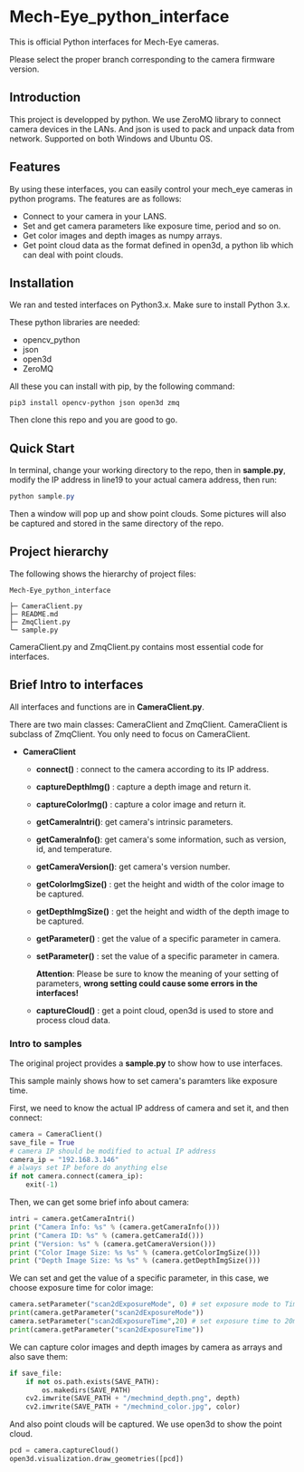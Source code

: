 # Mech-Eye_python_interface
This is official Python interfaces for Mech-Eye cameras. 

Please select the proper branch corresponding to the camera firmware version.
## Introduction

This project is developped by python. We use ZeroMQ library to connect camera devices in the LANs. And json is used to pack and unpack data from network. Supported on both Windows and Ubuntu OS.

## Features

By using these interfaces, you can easily control your mech_eye cameras in python programs. The features are as follows:

* Connect to your camera in your LANS.
* Set and get camera parameters like exposure time, period and so on.
* Get color images and depth images as numpy arrays.
* Get point cloud data as the format defined in open3d, a python lib which can deal with point clouds.

## Installation

We ran and tested interfaces on Python3.x. Make sure to install Python 3.x.

These python libraries are needed:

* opencv_python
* json
* open3d
* ZeroMQ

All these you can install with pip, by the following command:

```
pip3 install opencv-python json open3d zmq
```

Then clone this repo and you are good to go.

## Quick Start

In terminal, change your working directory to the repo, then in  **sample.py**, modify the IP address in line19 to your actual camera address, then run:

```powershell
python sample.py
```

Then a window will pop up and show point clouds. Some pictures will also be captured and stored in the same directory of the repo.

## Project hierarchy

The following shows the hierarchy of project files:

```
Mech-Eye_python_interface

├─ CameraClient.py
├─ README.md
├─ ZmqClient.py
└─ sample.py
```

CameraClient.py and ZmqClient.py contains most essential code for interfaces. 

## Brief Intro to interfaces

All interfaces and functions are in  **CameraClient.py**.

There are two main classes: CameraClient and ZmqClient. CameraClient is subclass of ZmqClient. You only need to focus on CameraClient.

* **CameraClient**
  * **connect()** : connect to the camera according to its IP address.

  * **captureDepthImg()** : capture a depth image and return it.

  * **captureColorImg()** : capture a color image and return it.

  * **getCameraIntri()**: get camera's intrinsic parameters.

  * **getCameraInfo()**: get camera's  some information, such as version, id, and temperature.

  * **getCameraVersion()**: get camera's version number.

  * **getColorImgSize()** : get the height and width of the color image to be captured.

  * **getDepthImgSize()** : get the height and width of the depth image to be captured.

  * **getParameter()** : get the value of a specific parameter in camera.

  * **setParameter()** : set the value of a specific parameter in camera.

    **Attention**: Please be sure to know the meaning of your setting of parameters, **wrong setting could cause some errors in the interfaces!**

  * **captureCloud()** : get a point cloud, open3d is used to store and process cloud data.

### Intro to samples

The original project provides a **sample.py** to show how to use interfaces. 

This sample mainly shows how to set camera's paramters like exposure time.

First, we need to know the actual IP address of camera and set it, and then connect:

```python
camera = CameraClient()
save_file = True
# camera IP should be modified to actual IP address
camera_ip = "192.168.3.146"
# always set IP before do anything else
if not camera.connect(camera_ip):
	exit(-1)

```

Then, we can get some brief info about camera:

```python
intri = camera.getCameraIntri()
print ("Camera Info: %s" % (camera.getCameraInfo())) 
print ("Camera ID: %s" % (camera.getCameraId()))
print ("Version: %s" % (camera.getCameraVersion()))
print ("Color Image Size: %s %s" % (camera.getColorImgSize()))
print ("Depth Image Size: %s %s" % (camera.getDepthImgSize()))
```

We can set and get the value of a specific parameter, in this case, we choose exposure time for color image:

```python
camera.setParameter("scan2dExposureMode", 0) # set exposure mode to Timed
print(camera.getParameter("scan2dExposureMode"))
camera.setParameter("scan2dExposureTime",20) # set exposure time to 20ms
print(camera.getParameter("scan2dExposureTime"))
```

We can capture color images and depth images by camera as arrays and also save them:

```python
if save_file:
    if not os.path.exists(SAVE_PATH):
        os.makedirs(SAVE_PATH)
    cv2.imwrite(SAVE_PATH + "/mechmind_depth.png", depth)
    cv2.imwrite(SAVE_PATH + "/mechmind_color.jpg", color)
```



And also point clouds will be captured. We use open3d to show the point cloud.

```python
pcd = camera.captureCloud()
open3d.visualization.draw_geometries([pcd])
```

